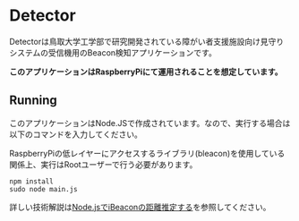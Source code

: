 # Detector

Detectorは鳥取大学工学部で研究開発されている障がい者支援施設向け見守りシステムの受信機用のBeacon検知アプリケーションです。

**このアプリケーションはRaspberryPiにて運用されることを想定しています。**

## Running

このアプリケーションはNode.JSで作成されています。なので、実行する場合は以下のコマンドを入力してください。  

RaspberryPiの低レイヤーにアクセスするライブラリ(bleacon)を使用している関係上、実行はRootユーザーで行う必要があります。

```npm
npm install
sudo node main.js
```

詳しい技術解説は[Node.jsでiBeaconの距離推定する](https://qiita.com/MakTak/items/d9cde6ddc4422d6343f6)を参照してください。

